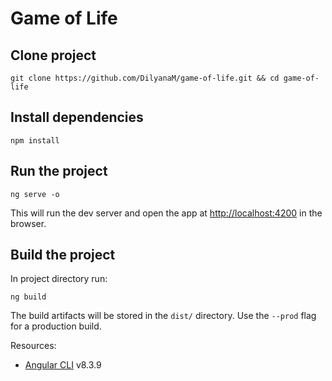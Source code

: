 # Game of Life

## Clone project

```
git clone https://github.com/DilyanaM/game-of-life.git && cd game-of-life
```

## Install dependencies
```
npm install
```

## Run the project
```
ng serve -o
```
This will run the dev server and open the app at [http://localhost:4200](http://localhost:4200) in the browser.

## Build the project

In project directory run:
```
ng build
```
The build artifacts will be stored in the `dist/` directory. Use the `--prod` flag for a production build.

Resources:
- [Angular CLI](https://github.com/angular/angular-cli) v8.3.9
